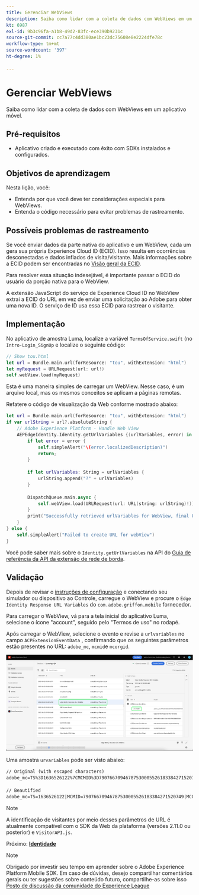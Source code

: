 ```yaml
---
title: Gerenciar WebViews
description: Saiba como lidar com a coleta de dados com WebViews em um aplicativo móvel.
kt: 6987
exl-id: 9b3c96fa-a1b8-49d2-83fc-ece390b9231c
source-git-commit: cc7a77c4dd380ae1bc23dc75608e8e2224dfe78c
workflow-type: tm+mt
source-wordcount: '397'
ht-degree: 1%

---
```


# Gerenciar WebViews

Saiba como lidar com a coleta de dados com WebViews em um aplicativo móvel.

## Pré-requisitos

* Aplicativo criado e executado com êxito com SDKs instalados e configurados.

## Objetivos de aprendizagem

Nesta lição, você:

* Entenda por que você deve ter considerações especiais para WebViews.
* Entenda o código necessário para evitar problemas de rastreamento.

## Possíveis problemas de rastreamento

Se você enviar dados da parte nativa do aplicativo e um WebView, cada um gera sua própria Experience Cloud ID (ECID). Isso resulta em ocorrências desconectadas e dados inflados de visita/visitante. Mais informações sobre a ECID podem ser encontradas no [Visão geral da ECID](https://experienceleague.adobe.com/docs/experience-platform/identity/ecid.html?lang=en).

Para resolver essa situação indesejável, é importante passar o ECID do usuário da porção nativa para o WebView.

A extensão JavaScript do serviço de Experience Cloud ID no WebView extrai a ECID do URL em vez de enviar uma solicitação ao Adobe para obter uma nova ID. O serviço de ID usa essa ECID para rastrear o visitante.

## Implementação

No aplicativo de amostra Luma, localize a variável `TermsOfService.swift` (no `Intro-Login_SignUp` e localize o seguinte código:

```swift
// Show tou.html
let url = Bundle.main.url(forResource: "tou", withExtension: "html")
let myRequest = URLRequest(url: url!)
self.webView.load(myRequest)
```

Esta é uma maneira simples de carregar um WebView. Nesse caso, é um arquivo local, mas os mesmos conceitos se aplicam a páginas remotas.

Refatere o código de visualização da Web conforme mostrado abaixo:

```swift
let url = Bundle.main.url(forResource: "tou", withExtension: "html")
if var urlString = url?.absoluteString {
    // Adobe Experience Platform - Handle Web View
    AEPEdgeIdentity.Identity.getUrlVariables {(urlVariables, error) in
        if let error = error {
            self.simpleAlert("\(error.localizedDescription)")
            return;
        }

        if let urlVariables: String = urlVariables {
            urlString.append("?" + urlVariables)
        }

        DispatchQueue.main.async {
            self.webView.load(URLRequest(url: URL(string: urlString)!))
        }
        print("Successfully retrieved urlVariables for WebView, final URL: \(urlString)")
    }
} else {
    self.simpleAlert("Failed to create URL for webView")
}
```

Você pode saber mais sobre o `Identity.getUrlVariables` na API do [Guia de referência da API da extensão de rede de borda](https://aep-sdks.gitbook.io/docs/foundation-extensions/identity-for-edge-network/api-reference#geturlvariables).

## Validação

Depois de revisar o [instruções de configuração](assurance.md) e conectando seu simulador ou dispositivo ao Controle, carregue o WebView e procure o `Edge Identity Response URL Variables` do `com.adobe.griffon.mobile` fornecedor.

Para carregar o WebView, vá para a tela inicial do aplicativo Luma, selecione o ícone &quot;account&quot;, seguido pelo &quot;Termos de uso&quot; no rodapé.

Após carregar o WebView, selecione o evento e revise a `urlvariables` no campo `ACPExtensionEventData` , confirmando que os seguintes parâmetros estão presentes no URL: `adobe_mc`, `mcmid`e `mcorgid`.

![validação de visualização da web](assets/mobile-webview-validation.png)

Uma amostra `urvariables` pode ser visto abaixo:

```html
// Original (with escaped characters)
adobe_mc=TS%3D1636526122%7CMCMID%3D79076670946787530005526183384271520749%7CMCORGID%3D7ABB3E6A5A7491460A495D61%40AdobeOrg

// Beautified
adobe_mc=TS=1636526122|MCMID=79076670946787530005526183384271520749|MCORGID=7ABB3E6A5A7491460A495D61@AdobeOrg
```

>[!NOTE]
>
>A identificação de visitantes por meio desses parâmetros de URL é atualmente compatível com o SDK da Web da plataforma (versões 2.11.0 ou posterior) e `VisitorAPI.js`.


Próximo: **[Identidade](identity.md)**

>[!NOTE]
>
>Obrigado por investir seu tempo em aprender sobre o Adobe Experience Platform Mobile SDK. Em caso de dúvidas, desejo compartilhar comentários gerais ou ter sugestões sobre conteúdo futuro, compartilhe-as sobre isso [Posto de discussão da comunidade do Experience League](https://experienceleaguecommunities.adobe.com/t5/adobe-experience-platform-launch/tutorial-discussion-implement-adobe-experience-cloud-in-mobile/td-p/443796)